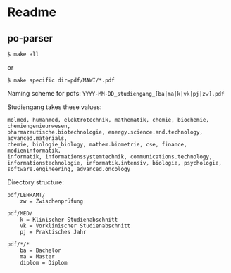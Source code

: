 # Readme

## po-parser

	$ make all

or

	$ make specific dir=pdf/MAWI/*.pdf

Naming scheme for pdfs: `YYYY-MM-DD_studiengang_[ba|ma|k|vk|pj|zw].pdf`

Studiengang takes these values:

	molmed, humanmed, elektrotechnik, mathematik, chemie, biochemie, chemiengenieurwesen,
	pharmazeutische.biotechnologie, energy.science.and.technology, advanced.materials,
	chemie, biologie_biology, mathem.biometrie, cse, finance, medieninformatik,
	informatik, informationssystemtechnik, communications.technology,
	informationstechnologie, informatik.intensiv, biologie, psychologie,
	software.engineering, advanced.oncology

Directory structure:

	pdf/LEHRAMT/
		zw = Zwischenprüfung

	pdf/MED/
		k = Klinischer Studienabschnitt
		vk = Vorklinischer Studienabschnitt
		pj = Praktisches Jahr
		
	pdf/*/*
		ba = Bachelor
		ma = Master
		diplom = Diplom
